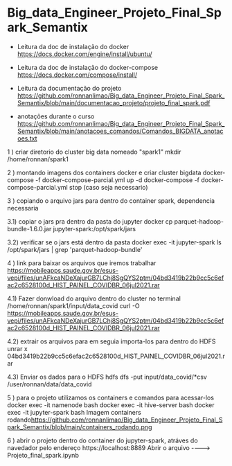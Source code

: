 # Big_data_Engineer_Projeto_Final_Spark_Semantix

* Leitura da doc de instalação do docker
https://docs.docker.com/engine/install/ubuntu/

* Leitura da doc de instalação do docker-compose
https://docs.docker.com/compose/install/

* Leitura da documentação do projeto
https://github.com/ronnanlimao/Big_data_Engineer_Projeto_Final_Spark_Semantix/blob/main/documentacao_projeto/projeto_final_spark.pdf

* anotações durante o curso
https://github.com/ronnanlimao/Big_data_Engineer_Projeto_Final_Spark_Semantix/blob/main/anotacoes_comandos/Comandos_BIGDATA_anotacoes.txt

1 ) criar diretorio do cluster big data nomeado "spark1"
mkdir /home/ronnan/spark1

2 ) montando imagens dos containers docker e criar cluster bigdata
docker-compose -f docker-compose-parcial.yml up -d
docker-compose -f docker-compose-parcial.yml stop (caso seja necessario)

3 ) copiando o arquivo jars para dentro do container spark, dependencia necessaria

3.1) copiar o jars pra dentro da pasta do jupyter
docker cp parquet-hadoop-bundle-1.6.0.jar jupyter-spark:/opt/spark/jars

3.2) verificar se o jars está dentro da pasta
docker exec -it jupyter-spark ls /opt/spark/jars | grep 'parquet-hadoop-bundle'

4 ) link para baixar os arquivos que iremos trabalhar
https://mobileapps.saude.gov.br/esus-vepi/files/unAFkcaNDeXajurGB7LChj8SgQYS2ptm/04bd3419b22b9cc5c6efac2c6528100d_HIST_PAINEL_COVIDBR_06jul2021.rar

4.1) Fazer donwload do arquivo dentro do cluster no terminal
/home/ronnan/spark1/input/data_covid
curl -O https://mobileapps.saude.gov.br/esus-vepi/files/unAFkcaNDeXajurGB7LChj8SgQYS2ptm/04bd3419b22b9cc5c6efac2c6528100d_HIST_PAINEL_COVIDBR_06jul2021.rar

4.2) extrair os arquivos para em seguia importa-los para dentro do HDFS
unrar x 04bd3419b22b9cc5c6efac2c6528100d_HIST_PAINEL_COVIDBR_06jul2021.rar

4.3) Enviar os dados para o HDFS
hdfs dfs -put input/data_covid/*csv /user/ronnan/data/data_covid

5 ) para o projeto utilizamos os containers e comandos para acessar-los
docker exec -it namenode bash
docker exec -it hive-server bash
docker exec -it jupyter-spark bash
Imagem containers rodando<https://github.com/ronnanlimao/Big_data_Engineer_Projeto_Final_Spark_Semantix/blob/main/containers_rodando.png>

6 ) abrir o projeto dentro do container do jupyter-spark, atráves do navedador pelo endereço
https://localhost:8889
Abrir o arquivo ----> Projeto_final_spark.ipynb
